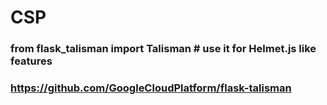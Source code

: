 # CSP

### from flask_talisman import Talisman # use it for Helmet.js like features

### https://github.com/GoogleCloudPlatform/flask-talisman
